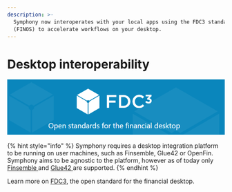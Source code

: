 ```yaml
---
description: >-
  Symphony now interoperates with your local apps using the FDC3 standard
  (FINOS) to accelerate workflows on your desktop.
---
```


# Desktop interoperability

![](<../../.gitbook/assets/image (2).png>)

{% hint style="info" %}
Symphony requires a desktop integration platform to be running on user machines, such as Finsemble, Glue42 or OpenFin. \
Symphony aims to be agnostic to the platform, however as of today only [Finsemble ](https://cosaic.io/finsemble/)and [Glue42 ](https://glue42.com/enterprise/)are supported.
{% endhint %}

Learn more on [FDC3](https://fdc3.finos.org/), the open standard for the financial desktop.
